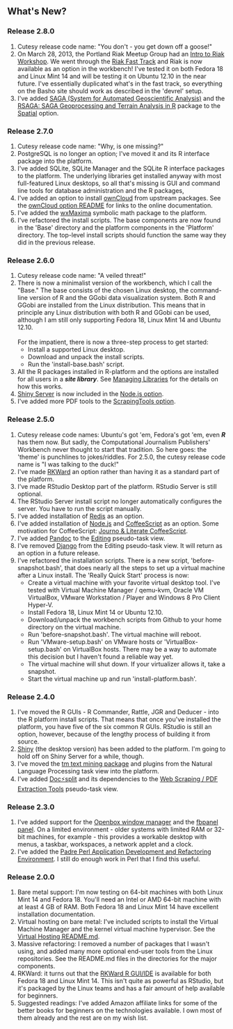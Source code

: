 ## What's New?

### Release 2.8.0
1. Cutesy release code name: "You don't - you get down off a goose!"
1. On March 28, 2013, the Portland Riak Meetup Group had an [Intro to Riak Workshop](http://www.meetup.com/Portland-Riak/events/105400582/). We went through the [Riak Fast Track](http://docs.basho.com/riak/latest/tutorials/fast-track/) and Riak is now available as an option in the workbench! I've tested it on both Fedora 18 and Linux Mint 14 and will be testing it on Ubuntu 12.10 in the near future. I've essentially duplicated what's in the fast track, so everything on the Basho site should work as described in the 'devrel' setup.
1. I've added [SAGA (System for Automated Geoscientific Analysis)](http://www.saga-gis.org/en/index.html) and the [RSAGA: SAGA Geoprocessing and Terrain Analysis in R](http://cran.r-project.org/web/packages/RSAGA/index.html) package to the [Spatial](https://github.com/znmeb/Computational-Journalism-Publishers-Workbench/blob/master/Spatial/README.md) option.

### Release 2.7.0
1. Cutesy release code name: "Why, is one missing?"
1. PostgreSQL is no longer an option; I've moved it and its R interface package into the platform.
1. I've added SQLite, SQLite Manager and the SQLite R interface packages to the platform. The underlying libraries get installed anyway with most full-featured Linux desktops, so all that's missing is GUI and command line tools for database administration and the R packages,
1. I've added an option to install [ownCloud](http://owncloud.org/) from upstream packages. See the [ownCloud option README](https://github.com/znmeb/Computational-Journalism-Publishers-Workbench/blob/master/ownCloud/README.md) for links to the online documentation.
1. I've added the [wxMaxima](https://github.com/andrejv/wxmaxima) symbolic math package to the platform.
1. I've refactored the install scripts. The base components are now found in the 'Base' directory and the platform components in the 'Platform' directory. The top-level install scripts should function the same way they did in the previous release.

### Release 2.6.0
1. Cutesy release code name: "A veiled threat!"
1. There is now a minimalist version of the workbench, which I call the "Base." The base consists of the chosen Linux desktop, the command-line version of R and the GGobi data visualization system. Both R and GGobi are installed from the Linux distribution. This means that in principle any Linux distribution with both R and GGobi can be used, although I am still only supporting Fedora 18, Linux Mint 14 and Ubuntu 12.10.<br><br>
For the impatient, there is now a three-step process to get started:
	* Install a supported Linux desktop.
	* Download and unpack the install scripts.
	* Run the 'install-base.bash' script.
1. All the R packages installed in R-platform and the options are installed for all users in a ***site library***. See [Managing Libraries](http://cran.r-project.org/doc/manuals/r-release/R-admin.html#Managing-libraries) for the details on how this works.
1. [Shiny Server](https://github.com/rstudio/shiny-server#shiny-server) is now included in the [Node.js option](https://github.com/znmeb/Computational-Journalism-Publishers-Workbench/blob/master/Node.js/README.md).
1. I've added more PDF tools to the [ScrapingTools option](https://github.com/znmeb/Computational-Journalism-Publishers-Workbench/blob/master/ScrapingTools/README.md).

### Release 2.5.0
1. Cutesy release code names: Ubuntu's got 'em, Fedora's got 'em, even ***R*** has them now. But sadly, the Computational Journalism Publishers' Workbench never thought to start that tradition. So here goes: the 'theme' is punchlines to jokes/riddles. For 2.5.0, the cutesy release code name is "I was talking to the duck!"
1. I've made [RKWard](http://rkward.sourceforge.net/) an option rather than having it as a standard part of the platform.
1. I've made RStudio Desktop part of the platform. RStudio Server is still optional.
1. The RStudio Server install script no longer automatically configures the server. You have to run the script manually.
1. I've added installation of [Redis](http://redis.io/) as an option.
1. I've added installation of [Node.js](http://nodejs.org/) and [CoffeeScript](http://coffeescript.org/) as an option. Some motivation for CoffeeScript: [Journo & Literate CoffeeScript](http://ashkenas.com/literate-coffeescript/).
1. I've added [Pandoc](http://www.johnmacfarlane.net/pandoc/) to the [Editing](https://github.com/znmeb/Computational-Journalism-Publishers-Workbench/blob/master/Editing/README.md) pseudo-task view.
1. I've removed [Django](https://www.djangoproject.com/) from the Editing pseudo-task view. It will return as an option in a future release.
1. I've refactored the installation scripts. There is a new script, 'before-snapshot.bash', that does nearly all the steps to set up a virtual machine after a Linux install. The 'Really Quick Start' process is now:
	* Create a virtual machine with your favorite virtual desktop tool. I've tested with Virtual Machine Manager / qemu-kvm, Oracle VM VirtualBox, VMware Workstation / Player and Windows 8 Pro Client Hyper-V.
	* Install Fedora 18, Linux Mint 14 or Ubuntu 12.10.
	* Download/unpack the workbench scripts from Github to your home directory on the virtual machine.
	* Run 'before-snapshot.bash'. The virtual machine will reboot.
	* Run 'VMware-setup.bash' on VMware hosts or 'VirtualBox-setup.bash' on VirtualBox hosts. There may be a way to automate this decision but I haven't found a reliable way yet.
	* The virtual machine will shut down. If your virtualizer allows it, take a snapshot.
	* Start the virtual machine up and run 'install-platform.bash'.

### Release 2.4.0
1. I've moved the R GUIs - R Commander, Rattle, JGR and Deducer - into the R platform install scripts. That means that once you've installed the platform, you have five of the six common R GUIs. RStudio is still an option, however, because of the lengthy process of building it from source.
1. [Shiny](http://www.rstudio.com/shiny/) (the desktop version) has been added to the platform. I'm going to hold off on Shiny Server for a while, though.
1. I've moved the [tm text mining package](http://cran.r-project.org/web/packages/tm/index.html) and plugins from the Natural Language Processing task view into the platform.
1. I've added [Doc⚡split](http://documentcloud.github.com/docsplit/) and its dependencies to the [Web Scraping / PDF Extraction Tools](https://github.com/znmeb/Computational-Journalism-Publishers-Workbench/blob/master/ScrapingTools/README.md) pseudo-task view.

### Release 2.3.0
1. I've added support for the [Openbox window manager](http://openbox.org/) and the [fbpanel panel](http://fbpanel.sourceforge.net/). On a limited environment - older systems with limited RAM or 32-bit machines, for example - this provides a workable desktop with menus, a taskbar, workspaces, a network applet and a clock.
1. I've added the [Padre Perl Application Development and Refactoring Environment](http://padre.perlide.org/). I still do enough work in Perl that I find this useful.

### Release 2.0.0
1. Bare metal support: I'm now testing on 64-bit machines with both Linux Mint 14 and Fedora 18. You'll need an Intel or AMD 64-bit machine with at least 4 GB of RAM. Both Fedora 18 and Linux Mint 14 have excellent installation documentation.
1. Virtual hosting on bare metal: I've included scripts to install the Virtual Machine Manager and the kernel virtual machine hypervisor. See the [Virtual Hosting README.md](https://github.com/znmeb/Computational-Journalism-Publishers-Workbench/blob/master/VirtualHosting/README.md).
1. Massive refactoring: I removed a number of packages that I wasn't using, and added many more optional end-user tools from the Linux repositories. See the README.md files in the directories for the major components.
1. RKWard: it turns out that the [RKWard R GUI/IDE](http://rkward.sourceforge.net/) is available for both Fedora 18 and Linux Mint 14. This isn't quite as powerful as RStudio, but it's packaged by the Linux teams and has a fair amount of help available for beginners.
1. Suggested readings: I've added Amazon affiliate links for some of the better books for beginners on the technologies available. I own most of them already and the rest are on my wish list.

